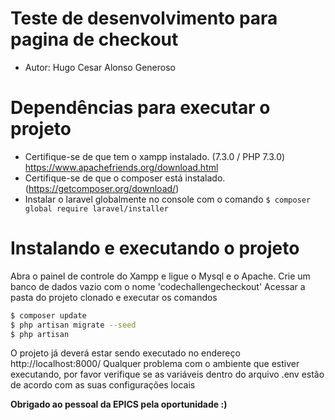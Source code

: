 # Teste de desenvolvimento para pagina de checkout
- Autor: Hugo Cesar Alonso Generoso
# Dependências para executar o projeto
  - Certifique-se de que tem o xampp instalado. (7.3.0 / PHP 7.3.0) https://www.apachefriends.org/download.html
  - Certifique-se de que o composer está instalado. (https://getcomposer.org/download/)
  - Instalar o laravel globalmente no console com o comando ``` $ composer global require laravel/installer ```

# Instalando e executando o projeto
Abra o painel de controle do Xampp e ligue o Mysql e o Apache.
Crie um banco de dados vazio com o nome 'codechallengecheckout'
Acessar a pasta do projeto clonado e executar os comandos
```sh
$ composer update
$ php artisan migrate --seed
$ php artisan
```
O projeto já deverá estar sendo executado no endereço http://localhost:8000/
Qualquer problema com o ambiente que estiver executando, por favor verifique se as variáveis dentro do arquivo .env estão de acordo com as suas configurações locais

**Obrigado ao pessoal da EPICS pela oportunidade :)**